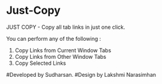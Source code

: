 # Just-Copy

JUST COPY - Copy all tab links in just one click.

You can perform any of the following :
 
1. Copy Links from Current Window Tabs 
2. Copy Links from Other Window Tabs 
3. Copy Selected Links


#Developed by Sudharsan.
#Design by Lakshmi Narasimhan
